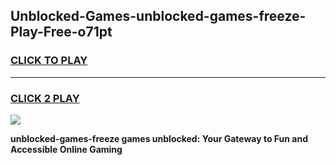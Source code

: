 
## Unblocked-Games-unblocked-games-freeze-Play-Free-o71pt
<h3>
<a href="https://premium76.site?title=unblocked-games-freeze&ref=15A">CLICK TO PLAY</a></h3>
<hr>

<h3>
<a href="https://premium76.site?title=unblocked-games-freeze&ref=15A">CLICK 2 PLAY</a>
  
</h3>

<a href="https://premium76.site?title=unblocked-games-freeze&ref=15A"><img src="https://clearcache.store/games.png"></a>


**unblocked-games-freeze games unblocked: Your Gateway to Fun and Accessible Online Gaming**
